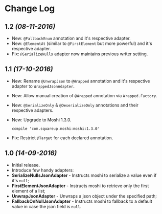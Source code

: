 Change Log
===

1.2 *(08-11-2016)*
---
* New: `@FallbackEnum` annotation and it's respective adapter.
* New: `@ElementAt` (similar to `@FirstElement` but more powerful) and it's respective adapter.
* Fix: `@SerializeNulls` adapter now maintains previous writer setting.

1.1 *(17-10-2016)*
---
*  New: Rename `@UnwrapJson` to `@Wrapped` annotation and it's respective adapter to `WrappedJsonAdapter`.
*  New: Allow manual creation of `@Wrapped` annotation via `Wrapped.Factory`.
*  New: `@SerializeOnly` & `@DeserializeOnly` annotations and their respective adapters.
*  New: Upgrade to Moshi 1.3.0.
   
   ```
   compile 'com.squareup.moshi:moshi:1.3.0'
   ```
*  Fix: Restrict `@Target` for each declared annotation.

1.0 *(14-09-2016)*
---
*  Initial release.
*  Introduce few handy adapters:
  * **SerializeNullsJsonAdapter** - Instructs moshi to serialize a value even if it's `null`;
  * **FirstElementJsonAdapter** - Instructs moshi to retrieve only the first element of a list;
  * **UnwrapJsonAdapter** - Unwraps a json object under the specified path;
  * **FallbackOnNullJsonAdapter** - Instructs moshi to fallback to a default value in case the json field is `null`.
